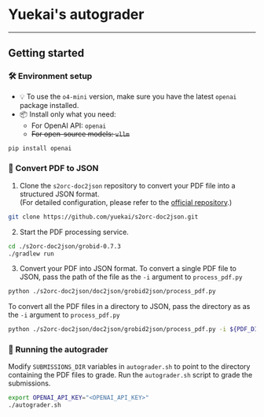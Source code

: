 # Yuekai's autograder

---

## Getting started

### 🛠️ Environment setup

- 💡 To use the `o4-mini` version, make sure you have the latest `openai` package installed.
- 📦 Install only what you need:
  - For OpenAI API: `openai`
  - ~~For open-source models: `vllm`~~


```bash
pip install openai 
```

### 📄 Convert PDF to JSON

1. Clone the `s2orc-doc2json` repository to convert your PDF file into a structured JSON format.  
   (For detailed configuration, please refer to the [official repository](https://github.com/allenai/s2orc-doc2json).)

```bash
git clone https://github.com/yuekai/s2orc-doc2json.git
```

2. Start the PDF processing service.

```bash
cd ./s2orc-doc2json/grobid-0.7.3
./gradlew run
```

3. Convert your PDF into JSON format.
To convert a single PDF file to JSON, pass the path of the file as the `-i` argument to `process_pdf.py`

```bash
python ./s2orc-doc2json/doc2json/grobid2json/process_pdf.py
```
To convert all the PDF files in a directory to JSON, pass the directory as as the `-i` argument to `process_pdf.py`
```bash
python ./s2orc-doc2json/doc2json/grobid2json/process_pdf.py -i ${PDF_DIR}
```

### 🚀 Running the autograder
Modify `SUBMISSIONS_DIR` variables in `autograder.sh` to point to the directory containing the PDF files to grade. Run the `autograder.sh` script to grade the submissions.
```bash
export OPENAI_API_KEY="<OPENAI_API_KEY>"
./autograder.sh
```
